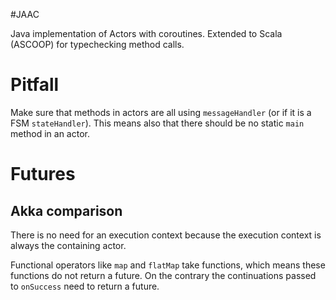 #JAAC

Java implementation of Actors with coroutines. Extended to Scala (ASCOOP) for typechecking method calls.

# Pitfall

Make sure that methods in actors are all using `messageHandler` (or if it is a FSM `stateHandler`).
This means also that there should be no static `main` method in an actor.


# Futures

## Akka comparison
There is no need for an execution context because the execution context is always the containing actor.

Functional operators like `map` and `flatMap` take functions, which means these functions 
do not return a future. On the contrary the continuations passed to `onSuccess` need to return a future.